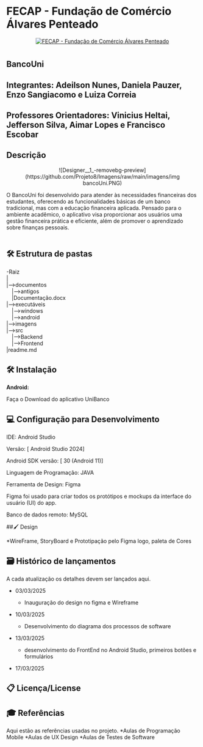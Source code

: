 # FECAP - Fundação de Comércio Álvares Penteado

<p align="center">
<a href= "https://www.fecap.br/"><img src="https://encrypted-tbn0.gstatic.com/images?q=tbn:ANd9GcRhZPrRa89Kma0ZZogxm0pi-tCn_TLKeHGVxywp-LXAFGR3B1DPouAJYHgKZGV0XTEf4AE&usqp=CAU" alt="FECAP - Fundação de Comércio Álvares Penteado" border="0"></a>
</p>

# 

## BancoUni

## Integrantes: <a>Adeilson Nunes</a>, <a >Daniela Pauzer</a>, <a> Enzo Sangiacomo</a> e <a> Luiza Correia</a>

## Professores Orientadores: <a> Vinicius Heltai</a>, <a> Jefferson Silva</a>, <a> Aimar Lopes</a> e <a> Francisco Escobar</a>

## Descrição

<p align="center">
![Designer__1_-removebg-preview](https://github.com/Projeto8/Imagens/raw/main/imagens/img bancoUni.PNG)


</p>


O BancoUni foi desenvolvido para atender às necessidades financeiras dos estudantes, oferecendo as funcionalidades básicas de um banco tradicional, mas com a educação financeira aplicada. Pensado para o ambiente acadêmico, o aplicativo visa proporcionar aos usuários uma gestão financeira prática e eficiente, além de promover o aprendizado sobre finanças pessoais.
<br><br>
## 🛠 Estrutura de pastas

-Raiz<br>
|<br>
|-->documentos<br>
  &emsp;|-->antigos<br>
  &emsp;|Documentação.docx<br>
|-->executáveis<br>
  &emsp;|-->windows<br>
  &emsp;|-->android<br>
|-->imagens<br>
|-->src<br>
  &emsp;|-->Backend<br>
  &emsp;|-->Frontend<br>
|readme.md<br>


## 🛠 Instalação

<b>Android:</b>

Faça o Download do aplicativo UniBanco 

## 💻 Configuração para Desenvolvimento
IDE: Android Studio

Versão: [ Android Studio 2024]

Android SDK versão: [ 30 (Android 11)]

Linguagem de Programação: JAVA

Ferramenta de Design: Figma

Figma foi usado para criar todos os protótipos e mockups da interface do usuário (UI) do app.

Banco de dados remoto: MySQL

##🖌️ Design 

*WireFrame, StoryBoard e Prototipação pelo Figma
logo, paleta de Cores 
## 🗃 Histórico de lançamentos

A cada atualização os detalhes devem ser lançados aqui.

* 03/03/2025
    *  Inauguração do design no figma e Wireframe
* 10/03/2025
    * Desenvolvimento do diagrama dos processos de software
  
* 13/03/2025
    * desenvolvimento do FrontEnd no Android Studio, primeiros botões e formulários
* 17/03/2025
   

## 📋 Licença/License


## 🎓 Referências

Aqui estão as referências usadas no projeto.
*Aulas de Programação Mobile 
*Aulas de UX Design 
*Aulas de Testes de Software



